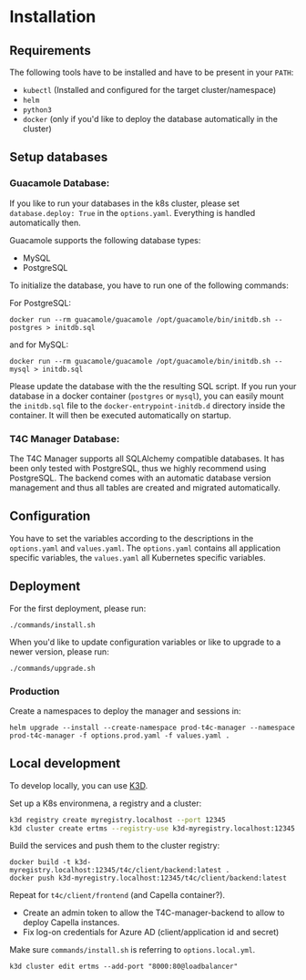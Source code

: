 # Installation

## Requirements
The following tools have to be installed and have to be present in your `PATH`: 
- `kubectl` (Installed and configured for the target cluster/namespace)
- `helm` 
- `python3`
- `docker` (only if you'd like to deploy the database automatically in the cluster)

## Setup databases

### Guacamole Database: 
If you like to run your databases in the k8s cluster, please set `database.deploy: True` in the `options.yaml`. Everything is handled automatically then.

Guacamole supports the following database types: 

- MySQL
- PostgreSQL

To initialize the database, you have to run one of the following commands:

For PostgreSQL:
```
docker run --rm guacamole/guacamole /opt/guacamole/bin/initdb.sh --postgres > initdb.sql
```

and for MySQL:
```
docker run --rm guacamole/guacamole /opt/guacamole/bin/initdb.sh --mysql > initdb.sql
```

Please update the database with the the resulting SQL script. 
If you run your database in a docker container (`postgres` or `mysql`), you can easily mount the `initdb.sql` file to the `docker-entrypoint-initdb.d` directory inside the container. It will then be executed automatically on startup.

### T4C Manager Database: 
The T4C Manager supports all SQLAlchemy compatible databases.
It has been only tested with PostgreSQL, thus we highly recommend using PostgreSQL.
The backend comes with an automatic database version management and thus all tables are created and migrated automatically.

## Configuration

You have to set the variables according to the descriptions in the `options.yaml` and `values.yaml`.
The `options.yaml` contains all application specific variables, the `values.yaml` all Kubernetes specific variables. 

## Deployment 

For the first deployment, please run: 
```
./commands/install.sh
```

When you'd like to update configuration variables or like to upgrade to a newer version, please run: 
```
./commands/upgrade.sh
```

### Production

Create a namespaces to deploy the manager and sessions in:

```
helm upgrade --install --create-namespace prod-t4c-manager --namespace prod-t4c-manager -f options.prod.yaml -f values.yaml .
```

## Local development

To develop locally, you can use [K3D](https://k3d.io).

Set up a K8s environmena, a registry and a cluster:

```bash
k3d registry create myregistry.localhost --port 12345    
k3d cluster create ertms --registry-use k3d-myregistry.localhost:12345 --api-port 0.0.0.0:6550 --no-lb
```

Build the services and push them to the cluster registry:

```
docker build -t k3d-myregistry.localhost:12345/t4c/client/backend:latest .
docker push k3d-myregistry.localhost:12345/t4c/client/backend:latest      
```

Repeat for `t4c/client/frontend` (and Capella container?).

* Create an admin token to allow the T4C-manager-backend to allow to deploy Capella instances.
* Fix log-on credentials for Azure AD (client/application id and secret)

Make sure `commands/install.sh` is referring to `options.local.yml`.

```
k3d cluster edit ertms --add-port "8000:80@loadbalancer"
```
